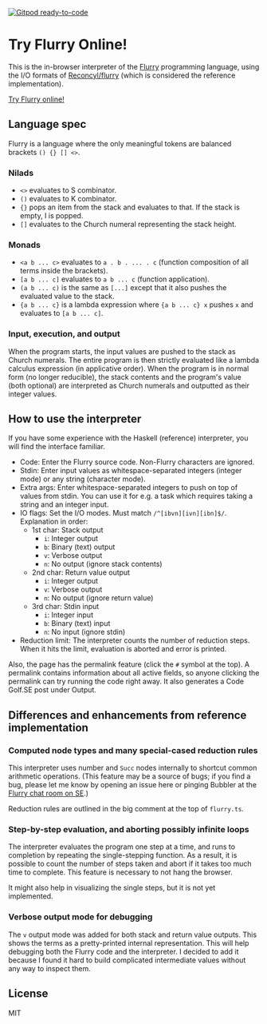 [![Gitpod ready-to-code](https://img.shields.io/badge/Gitpod-ready--to--code-blue?logo=gitpod)](https://gitpod.io/#https://github.com/Bubbler-4/Flurry)

# Try Flurry Online! 

This is the in-browser interpreter of the [Flurry](https://esolangs.org/wiki/Flurry) programming language,
using the I/O formats of [Reconcyl/flurry](https://github.com/Reconcyl/flurry) (which is considered the reference implementation).

[Try Flurry online!](https://bubbler-4.github.io/Flurry/)

## Language spec

Flurry is a language where the only meaningful tokens are balanced brackets `() {} [] <>`.

### Nilads

* `<>` evaluates to S combinator.
* `()` evaluates to K combinator.
* `{}` pops an item from the stack and evaluates to that. If the stack is empty, I is popped.
* `[]` evaluates to the Church numeral representing the stack height.

### Monads

* `<a b ... c>` evaluates to `a . b . ... . c` (function composition of all terms inside the brackets).
* `[a b ... c]` evaluates to `a b ... c` (function application).
* `(a b ... c)` is the same as `[...]` except that it also pushes the evaluated value to the stack.
* `{a b ... c}` is a lambda expression where `{a b ... c} x` pushes `x` and evaluates to `[a b ... c]`.

### Input, execution, and output

When the program starts, the input values are pushed to the stack as Church numerals.
The entire program is then strictly evaluated like a lambda calculus expression (in applicative order).
When the program is in normal form (no longer reducible), the stack contents and the program's value
(both optional) are interpreted as Church numerals and outputted as their integer values.

## How to use the interpreter

If you have some experience with the Haskell (reference) interpreter, you will find the interface familiar.

* Code: Enter the Flurry source code. Non-Flurry characters are ignored.
* Stdin: Enter input values as whitespace-separated integers (integer mode) or any string (character mode).
* Extra args: Enter whitespace-separated integers to push on top of values from stdin. You can use it for
  e.g. a task which requires taking a string and an integer input.
* IO flags: Set the I/O modes. Must match `/^[ibvn][ivn][ibn]$/`. Explanation in order:
    * 1st char: Stack output
        * `i`: Integer output
        * `b`: Binary (text) output
        * `v`: Verbose output
        * `n`: No output (ignore stack contents)
    * 2nd char: Return value output
        * `i`: Integer output
        * `v`: Verbose output
        * `n`: No output (ignore return value)
    * 3rd char: Stdin input
        * `i`: Integer input
        * `b`: Binary (text) input
        * `n`: No input (ignore stdin)
* Reduction limit: The interpreter counts the number of reduction steps.
  When it hits the limit, evaluation is aborted and error is printed.

Also, the page has the permalink feature (click the `#` symbol at the top).
A permalink contains information about all active fields, so anyone clicking the permalink can
try running the code right away. It also generates a Code Golf.SE post under Output.

## Differences and enhancements from reference implementation

### Computed node types and many special-cased reduction rules

This interpreter uses number and `Succ` nodes internally to shortcut common arithmetic operations.
(This feature may be a source of bugs; if you find a bug, please let me know by opening an issue here
or pinging Bubbler at the [Flurry chat room on SE](https://chat.stackexchange.com/rooms/111736/flurry).)

Reduction rules are outlined in the big comment at the top of `flurry.ts`.

### Step-by-step evaluation, and aborting possibly infinite loops

The interpreter evaluates the program one step at a time, and runs to completion by repeating the
single-stepping function. As a result, it is possible to count the number of steps taken and
abort if it takes too much time to complete. This feature is necessary to not hang the browser.

It might also help in visualizing the single steps, but it is not yet implemented.

### Verbose output mode for debugging

The `v` output mode was added for both stack and return value outputs. This shows the terms as
a pretty-printed internal representation. This will help debugging both the Flurry code and
the interpreter. I decided to add it because I found it hard to build complicated intermediate
values without any way to inspect them.

## License

MIT